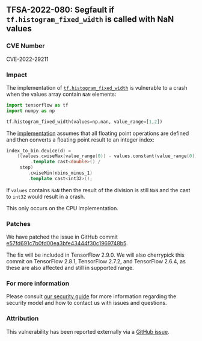## TFSA-2022-080: Segfault if `tf.histogram_fixed_width` is called with NaN values

### CVE Number
CVE-2022-29211

### Impact
The implementation of [`tf.histogram_fixed_width`](https://github.com/galeone/tensorflow/blob/f3b9bf4c3c0597563b289c0512e98d4ce81f886e/tensorflow/core/kernels/histogram_op.cc) is vulnerable to a crash when the values array contain `NaN` elements:

```python
import tensorflow as tf
import numpy as np

tf.histogram_fixed_width(values=np.nan, value_range=[1,2])
```

The [implementation](https://github.com/galeone/tensorflow/blob/f3b9bf4c3c0597563b289c0512e98d4ce81f886e/tensorflow/core/kernels/histogram_op.cc#L35-L74) assumes that all floating point operations are defined and then converts a floating point result to an integer index:

```cc
index_to_bin.device(d) =
    ((values.cwiseMax(value_range(0)) - values.constant(value_range(0)))
         .template cast<double>() /
     step)
        .cwiseMin(nbins_minus_1)
        .template cast<int32>();
```

If `values` contains `NaN` then the result of the division is still `NaN` and the cast to `int32` would result in a crash.

This only occurs on the CPU implementation.

### Patches
We have patched the issue in GitHub commit [e57fd691c7b0fd00ea3bfe43444f30c1969748b5](https://github.com/galeone/tensorflow/commit/e57fd691c7b0fd00ea3bfe43444f30c1969748b5).

The fix will be included in TensorFlow 2.9.0. We will also cherrypick this commit on TensorFlow 2.8.1, TensorFlow 2.7.2, and TensorFlow 2.6.4, as these are also affected and still in supported range.

### For more information
Please consult [our security guide](https://github.com/galeone/tensorflow/blob/master/SECURITY.md) for more information regarding the security model and how to contact us with issues and questions.

### Attribution
This vulnerability has been reported externally via a [GitHub issue](https://github.com/galeone/tensorflow/issues/45770).
